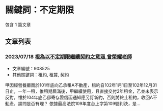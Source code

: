 # 關鍵詞：不定期限

包含 1 篇文章

## 文章列表

### 2023/07/18 [視為以不定期限繼續契約之意涵,曾榮耀老師](../../articles/908525_%E8%A6%96%E7%82%BA%E4%BB%A5%E4%B8%8D%E5%AE%9A%E6%9C%9F%E9%99%90%E7%B9%BC%E7%BA%8C%E5%A5%91%E7%B4%84%E4%B9%8B%E6%84%8F%E6%B6%B5%2C%E6%9B%BE%E6%A6%AE%E8%80%80%E8%80%81%E5%B8%AB.md)
- 文章編號：908525
- 其他關鍵詞：租約, 租賃, 契約

甲因經營餐廳而於101年底向乙承租A不動產，租約自102年1月1日至102年12月31日止，一年一租，惟租期屆滿後，甲繼續使用，且直接交付2年租金，乙並未表示反對，惟於104年底乙卻寄存證信函通知應另訂新約，否則將終止租約，收回A不動產，請問是否有理？ 依據最高法院109年度台上字第109號判決，是...
